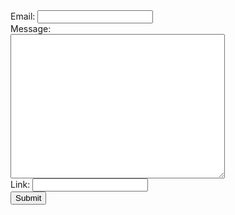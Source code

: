 
<?php
setcookie("user", "JohnDoe", time() + 3600, "/");
?>

<html>
<body>
<form method="post" action="reflect.php">
  Email: <input name="email" type="text" /><br>
  Message:<br>
  <textarea name="message" rows="15" cols="40">
  </textarea><br>
  Link: <input name="link", type="text" /><br>
  <input type="submit" />
</form>

</body>
</html>
